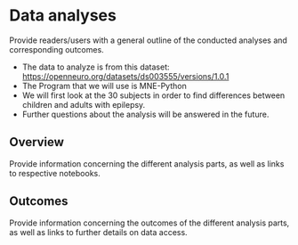 # Data analyses

Provide readers/users with a general outline of the conducted analyses and corresponding outcomes.

- The data to analyze is from this dataset: https://openneuro.org/datasets/ds003555/versions/1.0.1
- The Program that we will use is MNE-Python 
- We will first look at the 30 subjects in order to find differences between children and adults with epilepsy. 
- Further questions about the analysis will be answered in the future. 

## Overview

Provide information concerning the different analysis parts, as well as links to respective notebooks.

## Outcomes

Provide information concerning the outcomes of the different analysis parts, as well as links to further
details on data access.
